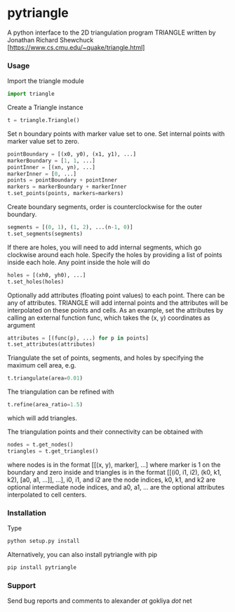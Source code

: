 # pytriangle

A python interface to the 2D triangulation program TRIANGLE written by 
Jonathan Richard Shewchuck [https://www.cs.cmu.edu/~quake/triangle.html]

### Usage ###

Import the triangle module
```python
import triangle
```

Create a Triangle instance
```python
t = triangle.Triangle()
```

Set n boundary points with marker value set to one. Set internal points with marker 
value set to zero.  
```python
pointBoundary = [(x0, y0), (x1, y1), ...]
markerBoundary = [1, 1, ...]
pointInner = [(xn, yn), ...]
markerInner = [0, ...]
points = pointBoundary + pointInner
markers = markerBoundary + markerInner
t.set_points(points, markers=markers)
```

Create boundary segments, order is counterclockwise for the outer boundary. 
```python
segments = [(0, 1), (1, 2), ...(n-1, 0)]
t.set_segments(segments)
```

If there are holes, you will need to add internal segments, which go clockwise 
around each hole. Specify the holes by providing a list of points inside each hole. 
Any point inside the hole will do
```python
holes = [(xh0, yh0), ...]
t.set_holes(holes)
```

Optionally add attributes (floating point values) to each point. There can be any 
of attributes. TRIANGLE will add internal points and the attributes will be interpolated
on these points and cells. As an example, set the attributes by calling an external 
function func, which takes the (x, y) coordinates as argument
```python
attributes = [(func(p), ...) for p in points]
t.set_attributes(attributes) 
```

Triangulate the set of points, segments, and holes 
by specifying the maximum cell area, e.g.
```python
t.triangulate(area=0.01)
```

The triangulation can be refined with  
```python
t.refine(area_ratio=1.5)
```
which will add triangles.

The triangulation points and their connectivity can be obtained with
```python
nodes = t.get_nodes()
triangles = t.get_triangles()
```
where nodes is in the format [[(x, y), marker], ...] where marker is 1 on the boundary 
and zero inside and triangles is in the format [[(i0, i1, i2), (k0, k1, k2), [a0, a1, ...]], ...],
i0, i1, and i2 are the node indices, k0, k1, and k2 are optional intermediate node indices, and 
a0, a1, ... are the optional attributes interpolated to cell centers. 

### Installation ###

Type 
```bash
python setup.py install
```

Alternatively, you can also install pytriangle with pip
```bash
pip install pytriangle
```

### Support ###

Send bug reports and comments to alexander _at_ gokliya _dot_ net

```

